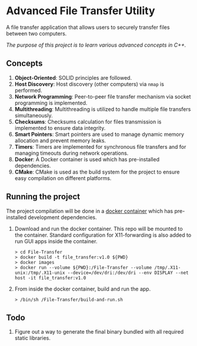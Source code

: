 # Advanced File Transfer Utility

A file transfer application that allows users to securely transfer files between two computers.

_The purpose of this project is to learn various advanced concepts in C++._

## Concepts

1. **Object-Oriented**: SOLID principles are followed.
2. **Host Discovery**: Host discovery (other computers) via `nmap` is performed.
3. **Network Programming**: Peer-to-peer file transfer mechanism via socket programming is implemented.
4. **Multithreading**: Multithreading is utilized to handle multiple file transfers simultaneously.
5. **Checksums**: Checksums calculation for files transmission is implemented to ensure data integrity.
6. **Smart Pointers**: Smart pointers are used to manage dynamic memory allocation and prevent memory leaks.
7. **Timers**: Timers are implemented for synchronous file transfers and for managing timeouts during network operations.
8. **Docker**: A Docker container is used which has pre-installed dependencies.
9. **CMake**: CMake is used as the build system for the project to ensure easy compilation on different platforms.

## Running the project

The project compilation will be done in a [docker container](https://hub.docker.com/layers/stateoftheartio/qt6/6.5-gcc-aqt/images/sha256-c0dfd1cd174d855f0157ce0455270b2ee49f5eea4c7a40ffe0e848d41ae4d074?context=explore) which has pre-installed development dependencies.

1. Download and run the docker container. This repo will be mounted to the container. Standard configuration for X11-forwarding is also added to run GUI apps inside the container.

   ```shell
   > cd File-Transfer
   > docker build -t file_transfer:v1.0 ${PWD}
   > docker images
   > docker run --volume ${PWD}:/File-Transfer --volume /tmp/.X11-unix:/tmp/.X11-unix --device=/dev/dri:/dev/dri --env DISPLAY --net host -it file_transfer:v1.0
   ```

1. From inside the docker container, build and run the app.
   
   ```shell
   > /bin/sh /File-Transfer/build-and-run.sh
   ```

## Todo

1. Figure out a way to generate the final binary bundled with all required static libraries.
